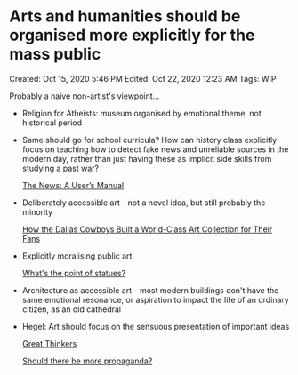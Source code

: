 # Arts and humanities should be organised more explicitly for the mass public

Created: Oct 15, 2020 5:46 PM
Edited: Oct 22, 2020 12:23 AM
Tags: WIP

Probably a naive non-artist's viewpoint...

- Religion for Atheists: museum organised by emotional theme, not historical period
- Same should go for school curricula? How can history class explicitly focus on teaching how to detect fake news and unreliable sources in the modern day, rather than just having these as implicit side skills from studying a past war?

    [The News: A User’s Manual](../References%2044e0a6dd2a7a456b83710224626907e7/The%20News%20A%20User%E2%80%99s%20Manual%2004bc92807f2c4c84b26347d29934c6df.md)

- Deliberately accessible art - not a novel idea, but still probably the minority

    [How the Dallas Cowboys Built a World-Class Art Collection for Their Fans](../References%2044e0a6dd2a7a456b83710224626907e7/How%20the%20Dallas%20Cowboys%20Built%20a%20World-Class%20Art%20Col%20628f93015cd64a29ae2529df893c06cd.md)

- Explicitly moralising public art

    [What's the point of statues?](../References%2044e0a6dd2a7a456b83710224626907e7/What's%20the%20point%20of%20statues%204332920dc3444e9399a8853928a3bb5b.md)

- Architecture as accessible art - most modern buildings don't have the same emotional resonance, or aspiration to impact the life of an ordinary citizen, as an old cathedral
- Hegel: Art should focus on the sensuous presentation of important ideas

    [Great Thinkers](../References%2044e0a6dd2a7a456b83710224626907e7/Great%20Thinkers%20d99c763c5e8241e5864fb16215aa4d08.md)

    [Should there be more propaganda?](Should%20there%20be%20more%20propaganda%204d12a5c13524470197bbc8c818ad7879.md)